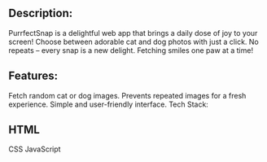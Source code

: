 ## Description:
PurrfectSnap is a delightful web app that brings a daily dose of joy to your screen! Choose between adorable cat and dog photos with just a click. No repeats – every snap is a new delight. Fetching smiles one paw at a time!

## Features:

Fetch random cat or dog images.
Prevents repeated images for a fresh experience.
Simple and user-friendly interface.
Tech Stack:

## HTML
CSS
JavaScript
